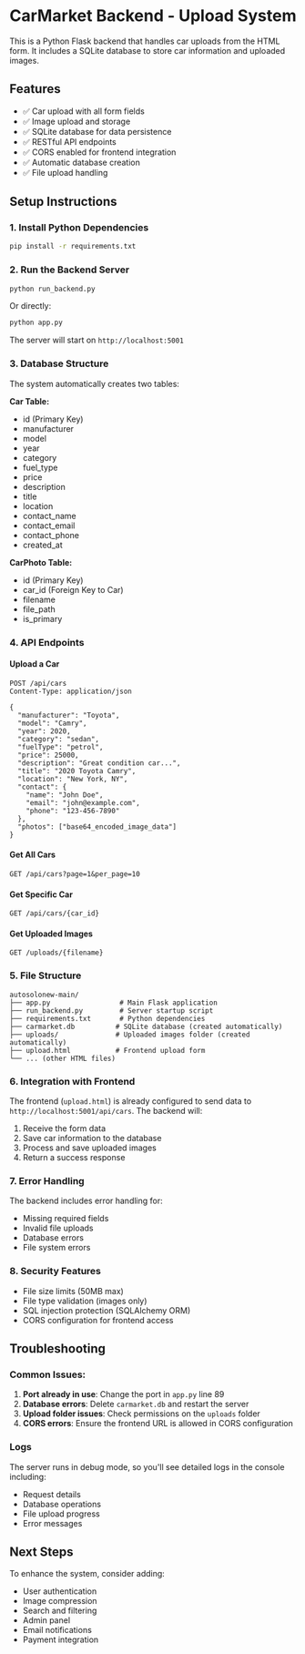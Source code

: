 # CarMarket Backend - Upload System

This is a Python Flask backend that handles car uploads from the HTML form. It includes a SQLite database to store car information and uploaded images.

## Features

- ✅ Car upload with all form fields
- ✅ Image upload and storage
- ✅ SQLite database for data persistence
- ✅ RESTful API endpoints
- ✅ CORS enabled for frontend integration
- ✅ Automatic database creation
- ✅ File upload handling

## Setup Instructions

### 1. Install Python Dependencies

```bash
pip install -r requirements.txt
```

### 2. Run the Backend Server

```bash
python run_backend.py
```

Or directly:
```bash
python app.py
```

The server will start on `http://localhost:5001`

### 3. Database Structure

The system automatically creates two tables:

**Car Table:**
- id (Primary Key)
- manufacturer
- model
- year
- category
- fuel_type
- price
- description
- title
- location
- contact_name
- contact_email
- contact_phone
- created_at

**CarPhoto Table:**
- id (Primary Key)
- car_id (Foreign Key to Car)
- filename
- file_path
- is_primary

### 4. API Endpoints

#### Upload a Car
```
POST /api/cars
Content-Type: application/json

{
  "manufacturer": "Toyota",
  "model": "Camry",
  "year": 2020,
  "category": "sedan",
  "fuelType": "petrol",
  "price": 25000,
  "description": "Great condition car...",
  "title": "2020 Toyota Camry",
  "location": "New York, NY",
  "contact": {
    "name": "John Doe",
    "email": "john@example.com",
    "phone": "123-456-7890"
  },
  "photos": ["base64_encoded_image_data"]
}
```

#### Get All Cars
```
GET /api/cars?page=1&per_page=10
```

#### Get Specific Car
```
GET /api/cars/{car_id}
```

#### Get Uploaded Images
```
GET /uploads/{filename}
```

### 5. File Structure

```
autosolonew-main/
├── app.py                 # Main Flask application
├── run_backend.py         # Server startup script
├── requirements.txt       # Python dependencies
├── carmarket.db          # SQLite database (created automatically)
├── uploads/              # Uploaded images folder (created automatically)
├── upload.html           # Frontend upload form
└── ... (other HTML files)
```

### 6. Integration with Frontend

The frontend (`upload.html`) is already configured to send data to `http://localhost:5001/api/cars`. The backend will:

1. Receive the form data
2. Save car information to the database
3. Process and save uploaded images
4. Return a success response

### 7. Error Handling

The backend includes error handling for:
- Missing required fields
- Invalid file uploads
- Database errors
- File system errors

### 8. Security Features

- File size limits (50MB max)
- File type validation (images only)
- SQL injection protection (SQLAlchemy ORM)
- CORS configuration for frontend access

## Troubleshooting

### Common Issues:

1. **Port already in use**: Change the port in `app.py` line 89
2. **Database errors**: Delete `carmarket.db` and restart the server
3. **Upload folder issues**: Check permissions on the `uploads` folder
4. **CORS errors**: Ensure the frontend URL is allowed in CORS configuration

### Logs

The server runs in debug mode, so you'll see detailed logs in the console including:
- Request details
- Database operations
- File upload progress
- Error messages

## Next Steps

To enhance the system, consider adding:
- User authentication
- Image compression
- Search and filtering
- Admin panel
- Email notifications
- Payment integration 